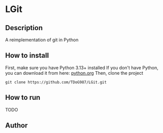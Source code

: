 # LGit

## Description

A reimplementation of git in Python

## How to install

First, make sure you have Python 3.13+ installed
If you don't have Python, you can download it from here: [python.org](python.org)
Then, clone the project

```shell
git clone https://github.com/TDoG987/LGit.git
```

## How to run

TODO

## Author

